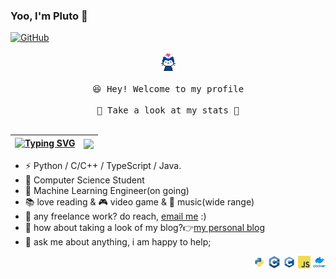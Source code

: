 ### Yoo, I'm Pluto 👋
  

 [![GitHub](https://img.shields.io/badge/dynamic/json?logo=github&label=GitHub&labelColor=495867&color=495867&query=%24.data.totalSubs&url=https%3A%2F%2Fapi.spencerwoo.com%2Fsubstats%2F%3Fsource%3Dgithub%26queryKey%3Dhayschan&style=flat-square)](https://github.com/1-pluto1)
  
<p align="center">
  <img src="https://github.com/KMSorSMS/KMSorSMS/blob/master/cute.gif" width="27px">
  <br><br />
  <samp>
    😆 Hey! Welcome to my profile
    <br />
    <br />🍉 Take a look at my stats  🌱
    <br />
    <br />
  </samp>

|[![Typing SVG](https://readme-typing-svg.demolab.com?font=Fira+Code&size=40&duration=3000&pause=1000&color=E2B3F7&center=true&vCenter=true&width=447&lines=Just-try-it.;%E2%80%94%E2%80%94Pluto)](https://git.io/typing-svg) | <a> <img align="center" src="https://github-readme-stats.vercel.app/api/top-langs/?username=1-pluto1&layout=compact&theme=buefy&hide_border=true" /> </a> | 
| ------------- | ------------- |

</p>


- ⚡  Python / C/C++ / TypeScript / Java.
- 🍻 Computer Science Student
- 📱 Machine Learning Engineer(on going)
- 📚 love reading & 🎮 video game & 🎵 music(wide range)
- 💼 any freelance work? do reach, <a href="im.yang.zhao.edu@gmail.com">email me</a> :)
- 🔖 how about taking a look of my blog?👉<a href="https://1-pluto1.github.io/pluto/" target="_blank">my personal blog</a>
- 💬 ask me about anything, i am happy to help;


<p align="right">
<a><img height="20" alt="python" src="https://raw.githubusercontent.com/github/explore/main/topics/python/python.png"></a> 
  <a><img height="20" alt="cpp" src="https://raw.githubusercontent.com/github/explore/main/topics/cpp/cpp.png"></a>
    <a><img height="20" alt="c" src="https://raw.githubusercontent.com/github/explore/main/topics/c/c.png"></a>
<a><img height="20" alt="javascript" src="https://raw.githubusercontent.com/github/explore/80688e429a7d4ef2fca1e82350fe8e3517d3494d/topics/javascript/javascript.png"></a>
  <a><img height="20" alt="docker" src="https://raw.githubusercontent.com/github/explore/80688e429a7d4ef2fca1e82350fe8e3517d3494d/topics/docker/docker.png"></a> 
</p>
